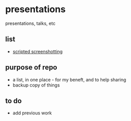 # presentations
presentations, talks, etc


## list

* [scripted screenshotting](/screenshotting/readme.md)


## purpose of repo

* a list, in one place - for my beneft, and to help sharing
* backup copy of things


## to do 

* add previous work 